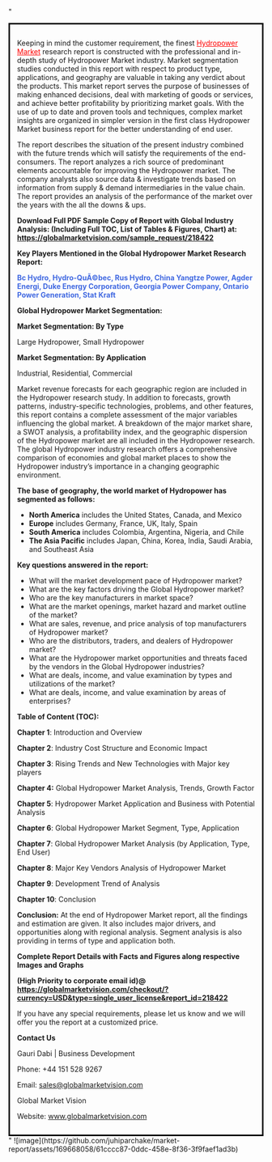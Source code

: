 "<div style='border: 3px solid black; padding: 1em;'>

Keeping in mind the customer requirement, the finest <a style='color: #ff0000;' href='https://globalmarketvision.com/reports/global-hydropower-market/218422'>Hydropower Market</a> research report is constructed with the professional and in-depth study of Hydropower Market industry. Market segmentation studies conducted in this report with respect to product type, applications, and geography are valuable in taking any verdict about the products. This market report serves the purpose of businesses of making enhanced decisions, deal with marketing of goods or services, and achieve better profitability by prioritizing market goals. With the use of up to date and proven tools and techniques, complex market insights are organized in simpler version in the first class Hydropower Market business report for the better understanding of end user.

The report describes the situation of the present industry combined with the future trends which will satisfy the requirements of the end-consumers. The report analyzes a rich source of predominant elements accountable for improving the Hydropower market. The company analysts also source data &amp; investigate trends based on information from supply &amp; demand intermediaries in the value chain. The report provides an analysis of the performance of the market over the years with the all the downs &amp; ups.

<strong>Download Full PDF Sample Copy of Report with Global Industry Analysis: (Including Full TOC, List of Tables &amp; Figures, Chart) at</strong><strong>:</strong><strong> <a style='color: #ff0000;' href='https://globalmarketvision.com/sample_request/218422?utm_source=linkedinPulse&utm_medium=Juhi&utm_campaign=Juhi'><strong>https://globalmarketvision.com/sample_request/218422</strong></a></strong>

<strong>Key Players Mentioned in the Global Hydropower Market Research Report:</strong>

<strong style='color: #4169e1;'>Bc Hydro, Hydro-QuÃ©bec, Rus Hydro, China Yangtze Power, Agder Energi, Duke Energy Corporation, Georgia Power Company, Ontario Power Generation, Stat Kraft</strong>

<strong>Global Hydropower Market Segmentation:</strong>

<strong>Market Segmentation: By Type</strong>

Large Hydropower, Small Hydropower

<strong>Market Segmentation: By Application</strong>

Industrial, Residential, Commercial

Market revenue forecasts for each geographic region are included in the Hydropower research study. In addition to forecasts, growth patterns, industry-specific technologies, problems, and other features, this report contains a complete assessment of the major variables influencing the global market. A breakdown of the major market share, a SWOT analysis, a profitability index, and the geographic dispersion of the Hydropower market are all included in the Hydropower research. The global Hydropower industry research offers a comprehensive comparison of economies and global market places to show the Hydropower industry’s importance in a changing geographic environment.

<strong>The base of geography, the world market of Hydropower has segmented as follows:</strong>
<ul>
  <li><strong>North America</strong> includes the United States, Canada, and Mexico</li>
  <li><strong>Europe</strong> includes Germany, France, UK, Italy, Spain</li>
  <li><strong>South America</strong> includes Colombia, Argentina, Nigeria, and Chile</li>
  <li><strong>The Asia Pacific</strong> includes Japan, China, Korea, India, Saudi Arabia, and Southeast Asia</li>
</ul>
<strong>Key questions answered in the report:</strong>
<ul>
  <li>What will the market development pace of Hydropower market?</li>
  <li>What are the key factors driving the Global Hydropower market?</li>
  <li>Who are the key manufacturers in market space?</li>
  <li>What are the market openings, market hazard and market outline of the market?</li>
  <li>What are sales, revenue, and price analysis of top manufacturers of Hydropower market?</li>
  <li>Who are the distributors, traders, and dealers of Hydropower market?</li>
  <li>What are the Hydropower market opportunities and threats faced by the vendors in the Global Hydropower industries?</li>
  <li>What are deals, income, and value examination by types and utilizations of the market?</li>
  <li>What are deals, income, and value examination by areas of enterprises?</li>
</ul>
<strong>Table of Content (TOC): </strong>

<strong>Chapter 1</strong>: Introduction and Overview

<strong>Chapter 2</strong>: Industry Cost Structure and Economic Impact

<strong>Chapter 3</strong>: Rising Trends and New Technologies with Major key players

<strong>Chapter 4:</strong> Global Hydropower Market Analysis, Trends, Growth Factor

<strong>Chapter 5</strong>: Hydropower Market Application and Business with Potential Analysis

<strong>Chapter 6</strong>: Global Hydropower Market Segment, Type, Application

<strong>Chapter 7</strong>: Global Hydropower Market Analysis (by Application, Type, End User)

<strong>Chapter 8</strong>: Major Key Vendors Analysis of Hydropower Market

<strong>Chapter 9</strong>: Development Trend of Analysis

<strong>Chapter 10</strong>: Conclusion

<strong>Conclusion:</strong> At the end of Hydropower Market report, all the findings and estimation are given. It also includes major drivers, and opportunities along with regional analysis. Segment analysis is also providing in terms of type and application both.

<strong> Complete Report Details with Facts and Figures along respective Images and Graphs </strong>

<strong>(High Priority to corporate email id)</strong><strong>@</strong><strong> <strong><a style='color: #ff0000;' href='https://globalmarketvision.com/checkout/?currency=USD&type=single_user_license&report_id=218422?utm_source=linkedinPulse&utm_medium=Juhi&utm_campaign=Juhi'>https://globalmarketvision.com/checkout/?currency=USD&type=single_user_license&report_id=218422</a></strong>
</strong>

If you have any special requirements, please let us know and we will offer you the report at a customized price.

<strong>Contact Us</strong>

Gauri Dabi | Business Development

Phone: +44 151 528 9267

Email: <a href='mailto:sales@globalmarketvision.com'>sales@globalmarketvision.com</a>

Global Market Vision

Website: <a href='http://www.globalmarketvision.com/'>www.globalmarketvision.com</a>

</div>"
![image](https://github.com/juhiparchake/market-report/assets/169668058/61cccc87-0ddc-458e-8f36-3f9faef1ad3b)
